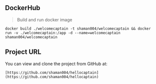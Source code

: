 ## DockerHub 

> Build and run docker image

```
docker build ./welcomecaptain -t shaman004/welcomecaptain && docker run -v ./welcomecaptain:/app -d --name=welcomecaptain shaman004/welcomecaptain

```

## Project URL

You can view and clone the project from GitHub at:
```
[https://github.com/shaman004/hellocaptain](https://github.com/shaman004/hellocaptain)


